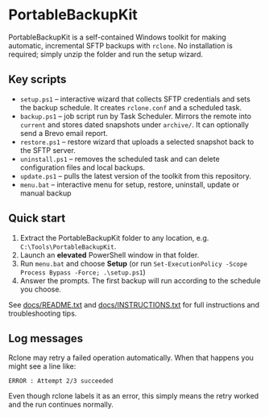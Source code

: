 # PortableBackupKit

PortableBackupKit is a self-contained Windows toolkit for making automatic, incremental SFTP backups with `rclone`.
No installation is required; simply unzip the folder and run the setup wizard.

## Key scripts

- `setup.ps1` – interactive wizard that collects SFTP credentials and sets the backup schedule.
  It creates `rclone.conf` and a scheduled task.
- `backup.ps1` – job script run by Task Scheduler. Mirrors the remote into `current` and stores
  dated snapshots under `archive/`. It can optionally send a Brevo email report.
- `restore.ps1` – restore wizard that uploads a selected snapshot back to the SFTP server.
- `uninstall.ps1` – removes the scheduled task and can delete configuration files and local backups.
- `update.ps1` – pulls the latest version of the toolkit from this repository.
- `menu.bat` – interactive menu for setup, restore, uninstall, update or manual backup

## Quick start

1. Extract the PortableBackupKit folder to any location, e.g. `C:\Tools\PortableBackupKit`.
2. Launch an **elevated** PowerShell window in that folder.
3. Run `menu.bat` and choose **Setup**
   (or run `Set-ExecutionPolicy -Scope Process Bypass -Force; .\setup.ps1`)
4. Answer the prompts. The first backup will run according to the schedule you choose.

See [docs/README.txt](docs/README.txt)
and [docs/INSTRUCTIONS.txt](docs/INSTRUCTIONS.txt) for full instructions and troubleshooting tips.

## Log messages

Rclone may retry a failed operation automatically. When that happens you might see a line like:

```text
ERROR : Attempt 2/3 succeeded
```

Even though rclone labels it as an error, this simply means the retry worked and the run continues normally.
